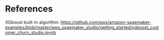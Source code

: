 
# References

XGboost built-in algorithm: https://github.com/aws/amazon-sagemaker-examples/blob/master/aws_sagemaker_studio/getting_started/xgboost_customer_churn_studio.ipynb 
